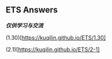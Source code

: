 ## ETS Answers

<strong><i>仅供学习与交流</i></strong>

(1.30)[https://kuqilin.github.io/ETS/1.30]

(2.1)[https://kuqilin.github.io/ETS/2-1]
